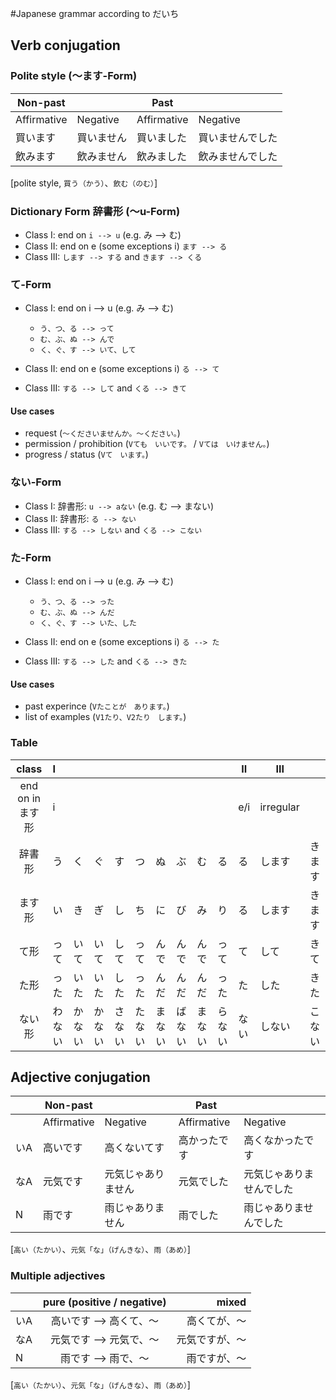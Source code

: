 #Japanese grammar according to だいち

## Verb conjugation

### Polite style (〜ます-Form)
| Non-past              || Past                   ||
|----------- | -------- | ----------- |----------|
| Affirmative| Negative | Affirmative | Negative |
|買います     | 買いません | 買いました   | 買いませんでした | 
|飲みます     | 飲みません | 飲みました   | 飲みませんでした | 
[polite style, `買う（かう）`、`飲む（のむ）`]

### Dictionary Form 辞書形 (〜u-Form)
* Class I: end on `i --> u` (e.g. み --> む)
* Class II: end on e (some exceptions i) `ます --> る`
* Class III: `します --> する` and `きます --> くる`

### て-Form
* Class I: end on i --> u (e.g. み --> む)
    * `う、つ、る --> って`
    * `む、ぶ、ぬ --> んで`
    * `く、ぐ、す --> いて、して`

* Class II: end on e (some exceptions i) `る --> て`
* Class III: `する --> して` and `くる --> きて`

#### Use cases
* request (`〜くださいませんか。〜ください。`)
* permission / prohibition (`Vても　いいです。` / `Vては　いけません。`)
* progress / status (`Vて　います。`)

### ない-Form
* Class I: 辞書形: `u --> aない` (e.g. む --> まない)
* Class II: 辞書形: `る --> ない`
* Class III: `する --> しない` and `くる --> こない`

### た-Form
* Class I: end on i --> u (e.g. み --> む)
    * `う、つ、る --> った`
    * `む、ぶ、ぬ --> んだ`
    * `く、ぐ、す --> いた、した`

* Class II: end on e (some exceptions i) `る --> た`
* Class III: `する --> した` and `くる --> きた`

#### Use cases
* past experince (`Vたことが　あります。`)
* list of examples (`V1たり、V2たり　します。`)


### Table

|class         |I   |   |   |   |   |   |   |   |   |II  |III      |      |
|:------------:|:---|---|---|---|---|---|---|---|---|--- |---------|----- |
end on in ます形| i  |   |   |   |   |   |   |   |   |e/i |irregular|      |
辞書形          |う  |く |ぐ  |す |つ |ぬ  |ぶ |む |る  |る  |します    |きます|
ます形          |い  |き |ぎ  |し |ち |に  |び |み |り  |る  |します    |きます|
て形            |って| いて|いて|して|って|んで|んで|んで|って|て|して    |きて  |
た形            |った| いた|いた |した |った|んだ|んだ|んだ|った|た|した  |きた  |
ない形|わない|かない|かない|さない|たない|まない|ばない|まない|らない|ない|しない|こない|


## Adjective conjugation

|    | Non-past                     || Past                             ||
|----|----------- | ----------------| ----------- |----------------------|
|    | Affirmative| Negative        | Affirmative | Negative            |
|いA | 高いです    | 高くないてす      | 高かったです  | 高くなかったです       | 
|なA | 元気です    | 元気じゃありません | 元気でした   | 元気じゃありませんでした |
|N　 | 雨です    　| 雨じゃありません 　| 雨でした   　| 雨じゃありませんでした 　|
[`高い（たかい）`、`元気「な」（げんきな）`、`雨（あめ）`]

### Multiple adjectives

|    | pure (positive / negative) | mixed        |
|----|:--------------------------:| ------------:|
|いA | 高いです --> 高くて、〜       | 高くてが、〜   |
|なA | 元気です --> 元気で、〜       | 元気ですが、〜 |
|N　 | 雨です --> 雨で、〜          | 雨ですが、〜   |
[`高い（たかい）`、`元気「な」（げんきな）`、`雨（あめ）`]
